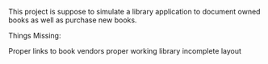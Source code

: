 This project is suppose to simulate a library application to document owned books as well as purchase new books.

Things Missing:

Proper links to book vendors
proper working library
incomplete layout